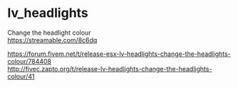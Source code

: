 # lv_headlights

Change the headlight colour
<br>https://streamable.com/8c6dq

https://forum.fivem.net/t/release-esx-lv-headlights-change-the-headlights-colour/784408
<br>http://fivec.zapto.org/t/release-lv-headlights-change-the-headlights-colour/41
